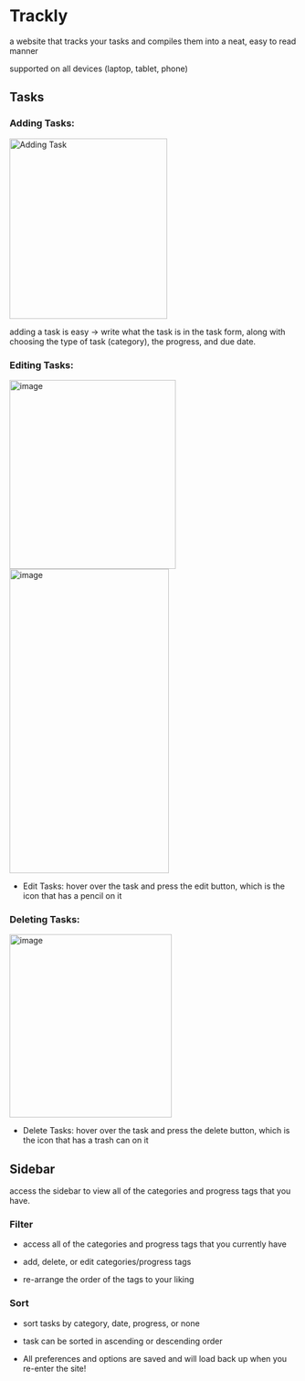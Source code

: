# Trackly

a website that tracks your tasks and compiles them into a neat, easy to read manner

supported on all devices (laptop, tablet, phone)

## Tasks

### Adding Tasks:
<img width="276" height="316" alt="Adding Task" src="https://github.com/user-attachments/assets/012c504c-17a3-4abc-8ebe-124ddb59b11b" />

adding a task is easy -> write what the task is in the task form, along with choosing the type of task (category), the progress,
and due date.

### Editing Tasks:

<img width="291" height="331" alt="image" src="https://github.com/user-attachments/assets/1b009dcc-8a0d-4f9d-9144-c961edb7e27b" />
<img width="279" height="533" alt="image" src="https://github.com/user-attachments/assets/4a1db217-4ce9-4697-a9a5-216c71f84135" />

- Edit Tasks: hover over the task and press the edit button, which is the icon that has a pencil on it

### Deleting Tasks:

<img width="284" height="321" alt="image" src="https://github.com/user-attachments/assets/3403d41f-a7e7-4f0b-bd66-e5ce32eeba1b" />

- Delete Tasks: hover over the task and press the delete button, which is the icon that has a trash can on it

## Sidebar

access the sidebar to view all of the categories and progress tags that you have.

### Filter

- access all of the categories and progress tags that you currently have

- add, delete, or edit categories/progress tags

- re-arrange the order of the tags to your liking

### Sort

- sort tasks by category, date, progress, or none

- task can be sorted in ascending or descending order

- All preferences and options are saved and will load back up when you re-enter the site!
